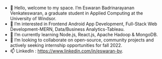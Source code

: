 - 👋 Hello, welcome to my space. I’m Eswaran Badrinarayanan Venkateswaran, a graduate student in Applied Computing at the University of Windsor. 
- 👀 I’m interested in Frontend Android App Development, Full-Stack Web Development-MERN, Data/Business Analytics-Tableau.   
- 🌱 I’m currently learning Node.js, React.js, Apache Hadoop & MongoDB.
- 💞️ I’m looking to collaborate on open-source, community projects and actively seeking internship opportunities for fall 2022.
- 📫 LinkedIn : https://www.linkedin.com/in/eswaran-bv.

<!---
EswarVenkat2070/EswarVenkat2070 is a ✨ special ✨ repository because its `README.md` (this file) appears on your GitHub profile.
You can click the Preview link to take a look at your changes.
--->
